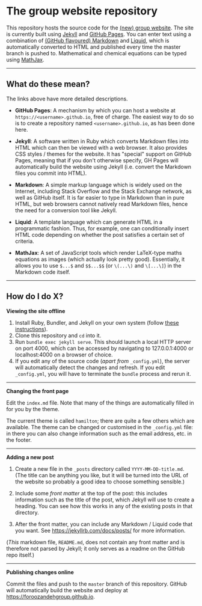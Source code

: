 # The group website repository

This repository hosts the source code for the [(new) group website](https://foroozandehgroup.github.io).
The site is currently built using [Jekyll](https://jekyllrb.com/) and [GitHub Pages](https://docs.github.com/en/github/working-with-github-pages/getting-started-with-github-pages).
You can enter text using a combination of [(GitHub flavoured) Markdown](https://github.github.com/gfm/) and [Liquid](https://shopify.github.io/liquid/), which is automatically converted to HTML and published every time the master branch is pushed to.
Mathematical and chemical equations can be typed using [MathJax](https://www.mathjax.org/).

----------

## What do these mean?

The links above have more detailed descriptions.

 - **GitHub Pages**: A mechanism by which you can host a website at `https://<username>.github.io`, free of charge. The easiest way to do so is to create a repository named `<username>.github.io`, as has been done here.

 - **Jekyll**: A software written in Ruby which converts Markdown files into HTML which can then be viewed with a web browser. It also provides CSS styles / themes for the website. It has "special" support on GitHub Pages, meaning that if you don't otherwise specify, GH Pages will automatically build the website using Jekyll (i.e. convert the Markdown files you commit into HTML).

 - **Markdown**: A simple markup language which is widely used on the Internet, including Stack Overflow and the Stack Exchange network, as well as GitHub itself. It is far easier to type in Markdown than in pure HTML, but web browsers cannot natively read Markdown files, hence the need for a conversion tool like Jekyll.

 - **Liquid**: A template language which can generate HTML in a programmatic fashion. Thus, for example, one can conditionally insert HTML code depending on whether the post satisfies a certain set of criteria.

 - **MathJax**: A set of JavaScript tools which render LaTeX-type maths equations as images (which actually look pretty good). Essentially, it allows you to use `$...$` and `$$...$$` (or `\(...\)` and `\[...\]`) in the Markdown code itself.

----------

## How do I do X?

**Viewing the site offline**

1. Install Ruby, Bundler, and Jekyll on your own system (follow [these instructions](https://jekyllrb.com/docs/installation/)).
2. Clone this repository and `cd` into it.
3. Run `bundle exec jekyll serve`. This should launch a local HTTP server on port 4000, which can be accessed by navigating to 127.0.0.1:4000 or localhost:4000 on a browser of choice.
4. If you edit any of the source code (_apart from_ `_config.yml`), the server will automatically detect the changes and refresh. If you edit `_config.yml`, you will have to terminate the `bundle` process and rerun it.

-----------

**Changing the front page**

Edit the `index.md` file. Note that many of the things are automatically filled in for you by the theme.

The current theme is called `hamilton`; there are quite a few others which are available.
The theme can be changed or customised in the `_config.yml` file: in there you can also change information such as the email address, etc. in the footer.

-----------

**Adding a new post**

1. Create a new file in the `_posts` directory called `YYYY-MM-DD-title.md`. (The title can be anything you like, but it will be turned into the URL of the website so probably a good idea to choose something sensible.)

2. Include some *front matter* at the top of the post: this includes information such as the title of the post, which Jekyll will use to create a heading. You can see how this works in any of the existing posts in that directory.

3. After the front matter, you can include any Markdown / Liquid code that you want. See https://jekyllrb.com/docs/posts/ for more information.

(_This_ markdown file, `README.md`, does not contain any front matter and is therefore not parsed by Jekyll; it only serves as a readme on the GitHub repo itself.)

-----------

**Publishing changes online**

Commit the files and push to the `master` branch of this repository. GitHub will automatically build the website and deploy at https://foroozandehgroup.github.io.
